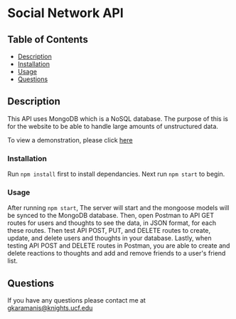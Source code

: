 # Social Network API

## Table of Contents

- [Description](#description)
- [Installation](#installation)
- [Usage](#usage)
- [Questions](#questions)

## Description
This API uses MongoDB which is a NoSQL database. The purpose of this is for the website to be able to handle large amounts of unstructured data.

To view a demonstration, please click [here](https://app.castify.com/view/b37c051b-6f25-4829-b858-86f46079b524)

### Installation
Run `npm install` first to install dependancies. Next run `npm start` to begin.

### Usage
After running `npm start`, The server will start and the mongoose models will be synced to the MongoDB database. Then, open Postman to API GET routes for users and thoughts to see the data, in JSON format, for each these routes. Then test API POST, PUT, and DELETE routes to create, update, and delete users and thoughts in your database. Lastly, when testing API POST and DELETE routes in Postman, you are able to create and delete reactions to thoughts and add and remove friends to a user's friend list.

## Questions
If you have any questions please contact me at [gkaramanis@knights.ucf.edu](mailto:gkaramanis@knights.ucf.edu)
